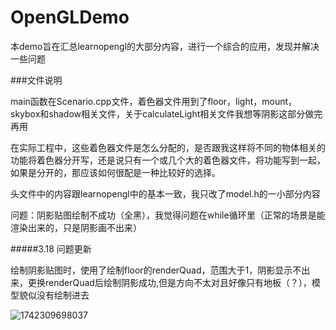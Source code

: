 # OpenGLDemo


本demo旨在汇总learnopengl的大部分内容，进行一个综合的应用，发现并解决一些问题


###文件说明

main函数在Scenario.cpp文件，着色器文件用到了floor，light，mount，skybox和shadow相关文件，关于calculateLight相关文件我想等阴影这部分做完再用

在实际工程中，这些着色器文件是怎么分配的，是否跟我这样将不同的物体相关的功能将着色器分开写，还是说只有一个或几个大的着色器文件，将功能写到一起，如果是分开的，那应该如何很配是一种比较好的选择。


头文件中的内容跟learnopengl中的基本一致，我只改了model.h的一小部分内容



问题：阴影贴图绘制不成功（全黑），我觉得问题在while循环里（正常的场景是能渲染出来的，只是阴影画不出来）

#####3.18 问题更新

绘制阴影贴图时，使用了绘制floor的renderQuad，范围大于1，阴影显示不出来，更换renderQuad后绘制阴影成功,但是方向不太对且好像只有地板（？），模型貌似没有绘制进去

![1742309698037](https://github.com/user-attachments/assets/93581f99-dd36-4fe2-bfb0-560b64fe5852)
